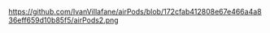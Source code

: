 https://github.com/IvanVillafane/airPods/blob/172cfab412808e67e466a4a836eff659d10b85f5/airPods2.png
